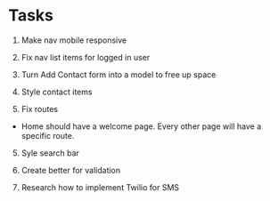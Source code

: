 # Tasks

1. Make nav mobile responsive

2. Fix nav list items for logged in user

3. Turn Add Contact form into a model to free up space

4. Style contact items

5. Fix routes

- Home should have a welcome page. Every other page will have a specific route.

5. Syle search bar

6. Create better for validation

7. Research how to implement Twilio for SMS
